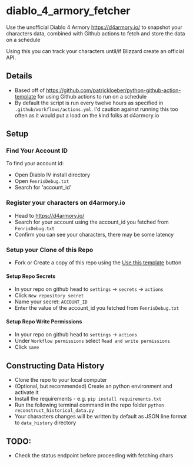 # diablo_4_armory_fetcher

Use the unofficial Diablo 4 Armory https://d4armory.io/ to snapshot your characters data, combined with Github actions to fetch and store the data on a schedule

Using this you can track your characters until/if Blizzard create an official API.

## Details

- Based off of https://github.com/patrickloeber/python-github-action-template for using Github actions to run on a schedule
- By default the script is run every twelve hours as specified in `.github/workflows/actions.yml`. I'd caution against running this too often as it would put a load on the kind folks at d4armory.io

## Setup

### Find Your Account ID

To find your account id:
- Open Diablo IV install directory
- Open `FenrisDebug.txt`
- Search for 'account_id'

### Register your characters on d4armory.io
- Head to https://d4armory.io/
- Search for your account using the account_id you fetched from `FenrisDebug.txt`
- Confirm you can see your characters, there may be some latency

### Setup your Clone of this Repo
- Fork or Create a copy of this repo using the [Use this template](https://github.com/ryancollingwood/diablo_4_armory_fetcher/generate) button

#### Setup Repo Secrets
- In your repo on github head to `settings` -> `secrets` -> `actions`
- Click `New repository secret`
- Name your secret: `ACCOUNT_ID`
- Enter the value of the account_id you fetched from `FenrisDebug.txt`

#### Setup Repo Write Permissions
- In your repo on github head to `settings` -> `actions`
- Under `Workflow permissions` select `Read and write permissions`
- Click `save`

## Constructing Data History
- Clone the repo to your local computer
- (Optional, but recommended) Create an python environment and activate it
- Install the requirements - e.g. `pip install requirements.txt`
- Run the following terminal command in the repo folder `python reconstruct_historical_data.py`
- Your characters changes will be written by default as JSON line format to `data_history` directory

## TODO:
- Check the status endpoint before proceeding with fetching chars 